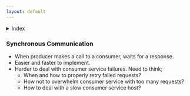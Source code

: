 ```yaml
---
layout: default
---
```


<details><summary>Index</summary>  
  
    1.  [Synchronous Communication](system-design-interview-distributed-message-queue-synchronous-communication)  
  
</details>  

### Synchronous Communication
- When producer makes a call to a consumer, waits for a response. 
- Easier and faster to implement. 
- Harder to deal with consumer service failures. Need to think;
  - When and how to properly retry failed requests? 
  - How not to overwhelm consumer service with too many requests?
  - How to deal with a slow consumer service host? 
